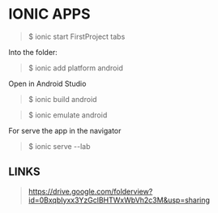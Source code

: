 # IONIC APPS

> $ ionic start FirstProject tabs

Into the folder:

> $ ionic add platform android

Open in Android Studio

> $ ionic build android

> $ ionic emulate android

For serve the app in the navigator

> $ ionic serve --lab



## LINKS

> https://drive.google.com/folderview?id=0BxqbIyxx3YzGclBHTWxWbVh2c3M&usp=sharing
